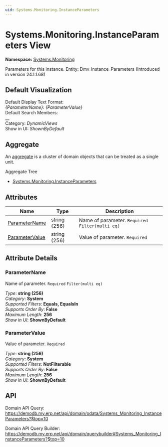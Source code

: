```yaml
---
uid: Systems.Monitoring.InstanceParameters
---
```

# Systems.Monitoring.InstanceParameters View

**Namespace:** [Systems.Monitoring](Systems.Monitoring.md)  

Parameters for this instance. Entity: Dmv_Instance_Parameters (Introduced in version 24.1.1.68)

## Default Visualization
Default Display Text Format:  
_{ParameterName}: {ParameterValue}_  
Default Search Members:  
__  
Category:  _DynamicViews_  
Show in UI:  _ShownByDefault_  

## Aggregate
An [aggregate](https://docs.erp.net/tech/advanced/concepts/aggregates.html) is a cluster of domain objects that can be treated as a single unit.  

Aggregate Tree  
* [Systems.Monitoring.InstanceParameters](Systems.Monitoring.InstanceParameters.md)  

## Attributes

| Name | Type | Description |
| ---- | ---- | --- |
| [ParameterName](Systems.Monitoring.InstanceParameters.md#parametername) | string (256) | Name of parameter. `Required` `Filter(multi eq)` 
| [ParameterValue](Systems.Monitoring.InstanceParameters.md#parametervalue) | string (256) | Value of parameter. `Required` 


## Attribute Details

### ParameterName

Name of parameter. `Required` `Filter(multi eq)`

_Type_: **string (256)**  
_Category_: **System**  
_Supported Filters_: **Equals, EqualsIn**  
_Supports Order By_: **False**  
_Maximum Length_: **256**  
_Show in UI_: **ShownByDefault**  

### ParameterValue

Value of parameter. `Required`

_Type_: **string (256)**  
_Category_: **System**  
_Supported Filters_: **NotFilterable**  
_Supports Order By_: **False**  
_Maximum Length_: **256**  
_Show in UI_: **ShownByDefault**  


## API

Domain API Query:
<https://demodb.my.erp.net/api/domain/odata/Systems_Monitoring_InstanceParameters?$top=10>

Domain API Query Builder:
<https://demodb.my.erp.net/api/domain/querybuilder#Systems_Monitoring_InstanceParameters?$top=10>

